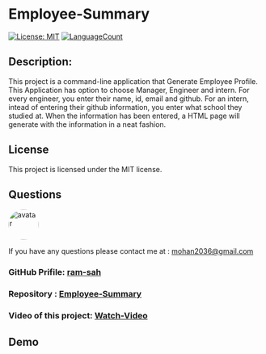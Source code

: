 # Employee-Summary

[![License: MIT](https://img.shields.io/badge/License-MIT-green.svg)](https://opensource.org/licenses/MIT)
[![LanguageCount](https://img.shields.io/github/languages/count/ram-sah/Employee-Summary)](https://github.com/ram-sah/Employee-Summary)

## Description: 

This project is a command-line application that Generate Employee Profile. This Application has option to choose  Manager, Engineer and intern. For every engineer, you enter their name, id, email and github. For an intern, intead of entering their github information, you enter what school they studied at. When the information has been entered, a HTML page will generate with the information in a neat fashion.

## License 
            
This project is licensed under the MIT license.
            

## Questions
            
<img src="https://github.com/ram-sah.png" alt="avatar" style="border-radius: 30px" width="60" />
            
If you have any questions please contact me at : mohan2036@gmail.com
### GitHub Prifile: [ram-sah](https://github.com/ram-sah) 
### Repository : [Employee-Summary](https://github.com/ram-sah/Employee-Summary)
### Video of this project: [Watch-Video](https://google.com/)


## Demo 
